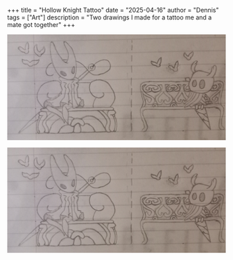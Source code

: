 +++
title = "Hollow Knight Tattoo"
date = "2025-04-16"
author = "Dennis"
tags = ["Art"]
description = "Two drawings I made for a tattoo me and a mate got together"
+++

![Hollow Knight Tattoo](/HK.jpg)

<p>
    <img src="/HK.jpg"/>
</p>
